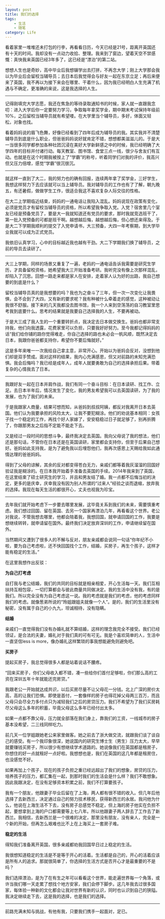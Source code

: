 ```yaml
---
layout: post
title: 我们的选择
tags: 
    - 生活
    - 随笔
category: Life
---
```


看着家里一堆堆还未打包的行李，再看看日历，今天已经是21号，距离开英国还有十天的时间。我却没有一点动力收拾、整理。我来到了窗边，望着天空不禁感慨：真快我来英国已经3年多了，这已经是“漂泊”的第二站。

想想人生也是奇妙，高中毕业后我想辍学出去打拼，不再念大学；刚上大学那会我以为毕业后会留校当辅导员；去日本后我觉得会与好友一起在东京立足；再后来便来了英国，我不再以为接下来会在哪里、干着什么，因为我已经明白人生充满了机遇与不确定，更准确的来说，这是我选择的人生。

-----------------------------------

记得刚填完大学志愿，我还在焦急的等待录取通知书的时候，家人就一直跟我念叨：进入大学后你一定要努力学习，争取每年拿奖学金，期中期末考试保持年级前10%，之后留校当辅导员就有希望喽。在大学里当个辅导员，多好，体面又轻松，对象也找。

看着妈妈说的眉飞色舞，好像已经看到了四年后成为辅导员的我。其实我并不清楚辅导员到底是什么职业，但爸爸妈妈说好就肯定不错，想想都美滋滋儿的。于是大一当很多同学都参加各种社团沉浸在美好大学新鲜感之中的时候，我已经明确了大学四年的目标并付诸行动。每天教室、图书馆、食堂三点一线，很少与舍友们有互动。也就是在这个时期我被按上了“学霸”的称号，听着同学们对我的评价，我高兴但又压力倍增，感觉“学霸”很沉很沉。

------------------------

就这样一直到了大二，我的努力也的确有回报，连续两年拿了奖学金，三好学生，我想这样努力下去应该就可以当上辅导员。我对辅导员的工作也有了了解，朝九晚五，有还暑假，做做学生工作，很适合我这不喜欢复杂人际交往的性格。

在大二上学期临近结束，妈妈的一通电话让我陷入混乱。妈妈说现在政策有变化，必须是党员才有留校当辅导员的资格，所以希望我争取入党。入党？宿舍里几个室友已经是预备党员了，要是大一我就知道还有党员的要求，那时我就竞选班干了，第一批入党预备的可都是班干啊。越想越后悔，越想越后悔，但心想还来得及。于是大二下学期我顺利的提交了入党申请书，大三预备，大四一年考察期，到大学毕业我就可以成为正式党员。

我依旧认真学习，心中的目标越近我也越有干劲。大二下学期我们换了辅导员，之前的导员去读研了。

-------------------------------------

大三上学期，同样的场景又重复了一遍，老妈的一通电话告诉我需要是研究生学历，才具备留校资格，她希望我大三开始准备考研。我听完没有像上次那样混乱，却陷入了沉思。回想一路走来都是家人在安排，走着家人认为好的出路，我自己想要的到底是什么？

留校当辅导员真的是我想要的吗？我也为之奋斗了三年，但一次一次变化让我畏惧，会不会到了大四，又有新的要求呢？我有种被什么牵着走的感觉，这种被动让我很不舒服。接下来的几天我都没去图书馆，我一个人来到空荡荡的自习教室里思考我到底要什么。思考的结果就是我要自己选择我的人生，不要再被动。

于是大三成了我人生的一个重要转折点，我决定去日本做交换生。爸妈也都非常支持我，他们向我透露，花费家里可以负担，只要我好好努力。至今我都记得妈妈的话“我们给你铺的路你觉得难走，你自己选择的路也未必会一帆风顺，既然决定去日本，我跟你爸爸都支持你，希望你不要后悔就好。”

这是多年来唯一一次我给自己拿主意，非常开心。开始以为爸妈会反对，没想到他们却是双手赞成。面对这样的结果，我内心充满感恩，但又对前路的未知充满恐惧。我会后悔吗？我已经是成年人，成年人就要勇敢为自己的选择承担后果。带着复杂的心情我去了日本。

-------------------------------------

我跟好友一起在日本并肩作战，我们有同一个奋斗目标：在日本读研、找工作、立足。去日本半年后，情况发生了变化，我的男友希望我可以去英国读研，为了我的发展，也为了我们的未来。

于是我跟家人商量，结果可想而知，从爸妈到叔叔阿姨，都反对我离开日本去英国。他们认为我要承担的风险太大，让我不要犯糊涂。他们的劝说基本相同：女孩子找一个稳定的工作，再找个好人家嫁了，安安稳稳过日子就足够了，别再折腾了，你跟那男友之后指不定能不能走下去。

又是经过一段时间的思想斗争，最终我决定去英国。我向父母说了我的想法，他们还是那句话，不管你在日本还是在英国读研，家里都会支持你，但至于后果自己想好。爸妈如此支持我，是为了避免我以后埋怨他们，我再次感恩上天赐给我如此通情达理的爸爸妈妈。

得到了父母的谅解，其余的反对都变得苍白无力，亲戚们都等着我灰溜溜的回国好验证我是糊涂的。在日本我开始着手准备去英国的手续。2014年我来到了英国，在这里结束了硕士研究生的学习，并且和男友结了婚。我一点都不后悔当初的决定，更多的是庆幸，庆幸我没有因为别人所谓的“过来人”经验之谈而退缩，放弃我的选择。我现在每天生活的都很开心，丈夫也视我为珍宝。

-------------------------------------

去年我们就开始考虑下一步要去哪里发展，这毕竟关系到我们的未来，需要慎重考虑。我们想过回国、留在英国、去另一个国家再漂泊几年，再看看这个世界。老公对我说，不管我想去哪里，他都会陪着我，我想回国，就申请回国的工作，我要是想继续转转，就申请留在国外。最终我们决定放弃深圳的工作，申请继续留在国外。

当然期间又遭到了很多人的不解与反对，朋友亲戚都会说同一句话“你年纪不小啦，要为自己考虑啦，还不快回国找个工作，结婚，买房子，再生个孩子，这样才能有稳定的生活。”

在这里我想作出反驳：

**为自己打考虑**

自打我与老公结婚，我们的共同的目标就是相亲相爱，开心生活每一天。我们互相扶持互相包容，一切打算都会与彼此商量共同做决定。我的生活中没有我，有的是我们。所以完全没有为自己考虑这一说。我的考虑就是我们的考虑，他的考虑同样我们的考虑。就像葱弟所说的“玲姐跟姐夫就像一个人”。是的，我们的生活里没有秘密，没有属于自己的小九九，坦诚相待，没有隐瞒。

**结婚**

亲戚们一直觉得我们没有办婚礼就不算结婚，这样的理念我完全不接受。我们已经领证，是合法的夫妻，婚礼对于我们真的可有可无。我是个喜欢简单的人，生活中一直坚信less is more，像办婚礼这样繁琐的事我想能避免则避免吧。

**买房子**

提起买房子，我总觉得很多人都是站着说话不腰疼。

“回来买房子，你们父母收入都不错，凑一些给你们首付足够啦，你们那么高的工资在深圳五年十年就能还完房贷。”

我跟老公一开始就达成共识，以后买房尽量不让父母花一分钱。北上广深的房价太高，高的让我们恐惧。即使是首付，一套像样的房子也得花掉父母两三百万，而且父母只会尽全力多付点只为减轻我们之后的房贷压力。我们不希望为了我们买房耗尽父母这么多年的积蓄，毕竟父母这么多年已经付出太多。

如果一点都不靠父母，压力就全部落在我们身上，靠我们的工资，一线城市的房子基本没希望，二三线同样吃力。

前几天一位学姐跟她老公来家里做客。她之前去了浙大做交流，就跟我们谈了谈自己的感受。有一个我印象很深，她说国内的研究生博士生（男生）压力太大，早早就要赚钱买房子，所以很少有想继续学术道路的。她说像我们在英国都是租房子，你想住的好一点就租好一点好啦。我想想也是，我们在英国的这几年都是租房住，也没感觉不好。

如果再加上个孩子，现在的孩子负担之重已经远超出了我们的想象，房贷的压力，培养孩子的压力，都汇集在一起，到那时我们的生活会是什么样？我们不敢想象。因此我跟决定，在没有足够资本积累之前，我们不打算要孩子。

我有一个朋友，他跟妻子毕业后留在了上海，两人都有很不错的收入。但几年后他选择了去新西兰，决定通过自己的努力技术移民，获得新西兰的永居。我问他为什么，他说在上海生活不下去，没有房子总感觉不稳定，但上海的房子他实在负担不起，要想拿到上海的户口都需要等上七八年。所以他跟妻子两人辞去了工作去了新西兰。我相信，去新西兰是一个很难的决定，那里没有朋友，没有亲人，完全是一个新的开始，但再怎么艰难也比不上在上海买上一套房子难。

**稳定的生活**

得知我们准备离开英国，很多亲戚都劝我回国早日过上稳定的生活。

我很想知道稳定的生活是不是等于开心的活着。生活都是自己的，开心的活着应该是所有人的追求。那就很简单了，你选择的生活方式是否开心才是最重要的不是吗？

我们选择漂泊，是为了在有生之年可以看看这个世界，能走遍世界每一个角落，或许当我们哪一天走累了想找个地方安家，我们会停下脚步。这几年我去过很多国家，每体验一种新的文化都会让我对世界有新的认识，同时也认识到自己的狭隘。我决定继续走下去，这是我的选择，也是我们的选择。

--------------------------------

前路充满未知与挑战，有他有我，只要我们携手一起面对，足已。








